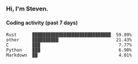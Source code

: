 ### Hi, I'm Steven.

#### Coding activity (past 7 days)
```
Rust      ▓▓▓▓▓▓▓▓▓▓▓▓▓▓▓▓▓▓▓▓▓▓▓▓▓▓▓▓▓▓  59.89%
other     ▓▓▓▓▓▓▓▓▓▓                      21.43%
C         ▓▓▓                              7.77%
Python    ▓▓▓                              6.90%
Markdown  ▓▓                               4.01%
```

